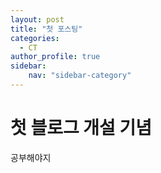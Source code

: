 ```yaml
---
layout: post
title: "첫 포스팅"
categories: 
  - CT
author_profile: true
sidebar:
    nav: "sidebar-category"
---
```


# 첫 블로그 개설 기념

공부해야지
